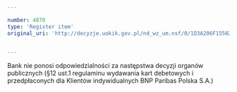 ```yaml
---

number: 4870
type: 'Register item'
original_uri: 'http://decyzje.uokik.gov.pl/nd_wz_um.nsf/0/1D3A206F15502FC6C1257B8A0026770B?OpenDocument'


---
```


Bank nie ponosi odpowiedzialności za następstwa decyzji organów publicznych (§12 ust.1 regulaminu wydawania kart debetowych i przedpłaconych dla Klientów indywidualnych BNP Paribas Polska S.A.)
